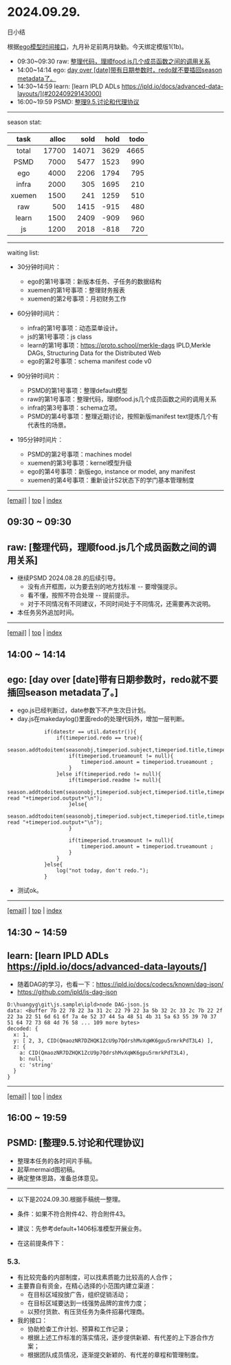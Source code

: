 # 2024.09.29.
日小结

<a id="top"></a>
根据[ego模型时间接口](https://gitee.com/hyg/blog/blob/master/timeflow.md)，九月补足前两月缺勤。今天绑定模版1(1b)。

<a id="index"></a>
- 09:30~09:30	raw: [整理代码，理顺food.js几个成员函数之间的调用关系](#20240929093000)
- 14:00~14:14	ego: [day over [date]带有日期参数时，redo就不要插回season metadata了。](#20240929140000)
- 14:30~14:59	learn: [learn IPLD ADLs https://ipld.io/docs/advanced-data-layouts/](#20240929143000)
- 16:00~19:59	PSMD: [整理9.5.讨论和代理协议](#20240929160000)

---
season stat:

| task | alloc | sold | hold | todo |
| :---: | ---: | ---: | ---: | ---: |
| total | 17700 | 14071 | 3629 | 4665 |
| PSMD | 7000 | 5477 | 1523 | 990 |
| ego | 4000 | 2206 | 1794 | 795 |
| infra | 2000 | 305 | 1695 | 210 |
| xuemen | 1500 | 241 | 1259 | 510 |
| raw | 500 | 1415 | -915 | 480 |
| learn | 1500 | 2409 | -909 | 960 |
| js | 1200 | 2018 | -818 | 720 |

---
waiting list:


- 30分钟时间片：
  - ego的第1号事项：新版本任务、子任务的数据结构
  - xuemen的第1号事项：整理财务报表
  - xuemen的第2号事项：月初财务工作

- 60分钟时间片：
  - infra的第1号事项：动态菜单设计。
  - js的第1号事项：js class
  - learn的第1号事项：https://proto.school/merkle-dags IPLD,Merkle DAGs, Structuring Data for the Distributed Web
  - ego的第2号事项：schema manifest code v0

- 90分钟时间片：
  - PSMD的第1号事项：整理default模型
  - raw的第1号事项：整理代码，理顺food.js几个成员函数之间的调用关系
  - infra的第3号事项：schema立项。
  - PSMD的第4号事项：整理近期讨论，按照新版manifest text提炼几个有代表性的场景。

- 195分钟时间片：
  - PSMD的第2号事项：machines model
  - xuemen的第3号事项：kernel模型升级
  - ego的第4号事项：新版ego, instance or model, any manifest
  - xuemen的第4号事项：重新设计S2状态下的学门基本管理制度

---
<a href="mailto:huangyg@mars22.com?subject=关于2024.09.29.[整理代码，理顺food.js几个成员函数之间的调用关系]任务&body=日期: 2024.09.29.%0D%0A序号: 5%0D%0A手稿:../../draft/2024/09/20240929.01.md%0D%0A---请勿修改邮件主题及以上内容 从下一行开始写您的想法---%0D%0A">[email]</a> | [top](#top) | [index](#index)
<a id="20240929093000"></a>
## 09:30 ~ 09:30
## raw: [整理代码，理顺food.js几个成员函数之间的调用关系]

- 继续PSMD 2024.08.28.的后续引导。
    - 没有点开框图，以为要去别的地方找标准 -- 要增强提示。
    - 看不懂，按照不符合处理 -- 提前提示。
    - 对于不同情况有不同建议，不同时间处于不同情况，还需要再次说明。
- 本任务另外追加时间。

---
<a href="mailto:huangyg@mars22.com?subject=关于2024.09.29.[day over [date]带有日期参数时，redo就不要插回season metadata了。]任务&body=日期: 2024.09.29.%0D%0A序号: 7%0D%0A手稿:../../draft/2024/09/20240929.02.md%0D%0A---请勿修改邮件主题及以上内容 从下一行开始写您的想法---%0D%0A">[email]</a> | [top](#top) | [index](#index)
<a id="20240929140000"></a>
## 14:00 ~ 14:14
## ego: [day over [date]带有日期参数时，redo就不要插回season metadata了。]


- ego.js已经判断过，date参数下不产生次日计划。
- day.js在makedaylog()里面redo的处理代码外，增加一层判断。
```
            if(datestr == util.datestr()){
                if(timeperiod.redo == true){
                    season.addtodoitem(seasonobj,timeperiod.subject,timeperiod.title,timeperiod.amount,timeperiod.readme);
                    if(timeperiod.trueamount != null){
                        timeperiod.amount = timeperiod.trueamount ;
                    }
                }else if(timeperiod.redo != null){
                    if(timeperiod.readme != null){
                        season.addtodoitem(seasonobj,timeperiod.subject,timeperiod.title,timeperiod.redo,timeperiod.readme+"- read "+timeperiod.output+"\n");
                    }else{
                        season.addtodoitem(seasonobj,timeperiod.subject,timeperiod.title,timeperiod.redo,"- read "+timeperiod.output+"\n");
                    }
                    
                    if(timeperiod.trueamount != null){
                        timeperiod.amount = timeperiod.trueamount ;
                    }
                } 
            }else{
                log("not today, don't redo.");
            }
```
- 测试ok。

---
<a href="mailto:huangyg@mars22.com?subject=关于2024.09.29.[learn IPLD ADLs https://ipld.io/docs/advanced-data-layouts/]任务&body=日期: 2024.09.29.%0D%0A序号: 8%0D%0A手稿:../../draft/2024/09/20240929.03.md%0D%0A---请勿修改邮件主题及以上内容 从下一行开始写您的想法---%0D%0A">[email]</a> | [top](#top) | [index](#index)
<a id="20240929143000"></a>
## 14:30 ~ 14:59
## learn: [learn IPLD ADLs https://ipld.io/docs/advanced-data-layouts/]

- 随着DAG的学习，也看一下：https://ipld.io/docs/codecs/known/dag-json/
- https://github.com/ipld/js-dag-json
```
D:\huangyg\git\js.sample\ipld>node DAG-json.js
data: <Buffer 7b 22 78 22 3a 31 2c 22 79 22 3a 5b 32 2c 33 2c 7b 22 2f 22 3a 22 51 6d 61 6f 7a 4e 52 37 44 5a 48 51 4b 31 5a 63 55 39 70 37 51 64 72 73 68 4d 76 58 ... 109 more bytes>
decoded: {
  x: 1,
  y: [ 2, 3, CID(QmaozNR7DZHQK1ZcU9p7QdrshMvXqWK6gpu5rmrkPdT3L4) ],
  z: {
    a: CID(QmaozNR7DZHQK1ZcU9p7QdrshMvXqWK6gpu5rmrkPdT3L4),
    b: null,
    c: 'string'
  }
}
```

---
<a href="mailto:huangyg@mars22.com?subject=关于2024.09.29.[整理9.5.讨论和代理协议]任务&body=日期: 2024.09.29.%0D%0A序号: 10%0D%0A手稿:../../draft/2024/09/20240929.04.md%0D%0A---请勿修改邮件主题及以上内容 从下一行开始写您的想法---%0D%0A">[email]</a> | [top](#top) | [index](#index)
<a id="20240929160000"></a>
## 16:00 ~ 19:59
## PSMD: [整理9.5.讨论和代理协议]

- 整理本任务的各时间片手稿。
- 起草mermaid图初稿。
- 确定整体思路，准备总体意见。

---

- 以下是2024.09.30.根据手稿统一整理。

- 条件：如果不符合附件42、符合附件43。
- 建议：先参考default+1406标准模型开展业务。
- 在这前提条件下：

### 5.3.

- 有比较完备的内部制度，可以找素质能力比较高的人合作；
- 主要靠自有资金，在精心选择的小范围内建立渠道：
    - 在目标区域投放广告，组织促销活动；
    - 在目标区域要达到一线强势品牌的宣传力度；
    - 以预付货款、有压货任务为条件招募代理商。
- 我的接口：
    - 协助检查工作计划、预算和工作记录；
    - 根据上述工作标准的落实情况，逐步提供新颖、有代差的上下游合作方案；
    - 根据团队成员情况，逐渐提交新颖的、有代差的章程和管理制度。